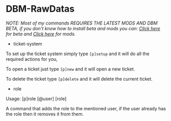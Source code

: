 # DBM-RawDatas
*NOTE: Most of my commands REQUIRES THE LATEST MODS AND DBM BETA, if you don't know how to install beta and mods you can: [Click here](https://gyazo.com/efdebb31fcb479451cf0a828a611c525) for beta and [Click here](https://www.youtube.com/watch?v=WGURSAh0b5U) for mods.*


* ticket-system

To set up the ticket system simply type ``[p]setup`` and it will do all the required actions for you,

To open a ticket just type ``[p]new`` and it will open a new ticket.

To delete the ticket type ``[p]delete`` and it will delete the current ticket.


* role 


Usage: [p]role [@user] [role]

A command that adds the role to the mentioned user, if the user already has the role then it removes it from them.
